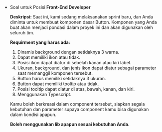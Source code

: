 - Soal untuk Posisi **Front-End Developer**
    
    **Deskripsi:** Saat ini, kami sedang melaksanakan sprint baru, dan Anda diminta untuk membuat komponen dasar Button. Komponen yang Anda buat akan menjadi pondasi dalam proyek ini dan akan digunakan oleh seluruh tim.
    
    **Requirment yang harus ada:**
    
    1. Dinamis background dengan setidaknya 3 warna.
    2. Dapat memiliki ikon atau tidak.
    3. Posisi ikon dapat diatur di sebelah kanan atau kiri label.
    4. Ukuran, background, dan jenis ikon dapat diatur sebagai parameter saat memanggil komponen tersebut.
    5. Button harus memiliki setidaknya 3 ukuran.
    6. Button dapat memiliki tooltip atau tidak.
    7. Posisi tooltip dapat diatur di atas, bawah, kanan, dan kiri.
    8. Menggunakan Typescript.
    
    Kamu boleh berkreasi dalam component tersebut, siapkan segala kebutuhan dan parameter
    supaya component kamu bisa digunakan dalam kondisi apapun.
    
    **Boleh menggunakan lib apapun sesuai kebutuhan Anda.**